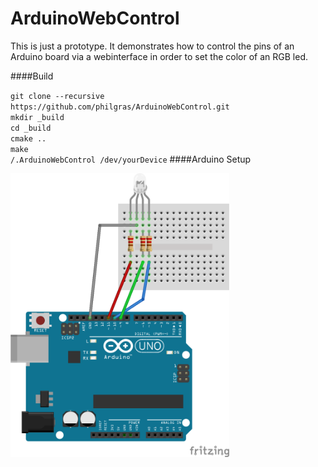 # ArduinoWebControl

This is just a prototype. It demonstrates how to control the pins of an Arduino board via a webinterface in order to set the color of an RGB led.

####Build

  `git clone --recursive https://github.com/philgras/ArduinoWebControl.git`<br>
  `mkdir _build`<br>
  `cd _build`<br>
  `cmake ..`<br>
  `make`<br>
  `/.ArduinoWebControl /dev/yourDevice`
####Arduino Setup

<img src=https://raw.githubusercontent.com/philgras/ArduinoWebControl/master/RGBLed.png width="350">
